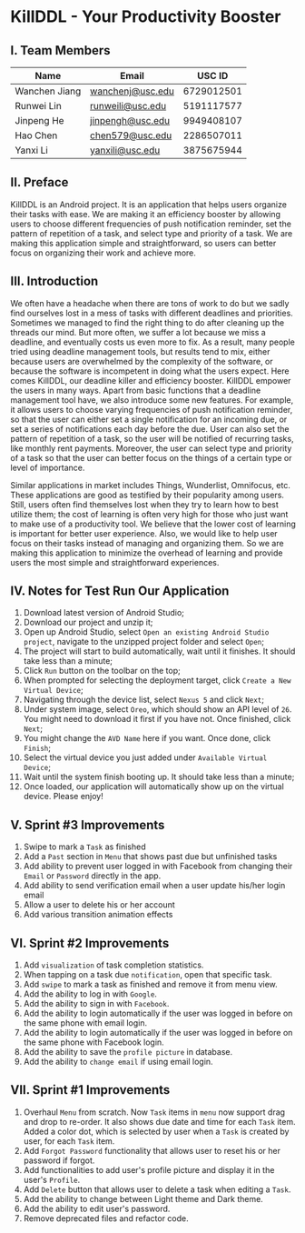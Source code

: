 # KillDDL - Your Productivity Booster

## I. Team Members
|Name|Email|USC ID|
|-|-|-|
|Wanchen Jiang|wanchenj@usc.edu|6729012501| 
|Runwei Lin|runweili@usc.edu|5191117577|
|Jinpeng He|jinpengh@usc.edu|9949408107|
|Hao Chen|chen579@usc.edu|2286507011|
|Yanxi Li|yanxili@usc.edu|3875675944|

## II. Preface  
KillDDL is an Android project. It is an application that helps users organize their tasks with ease. We are making it an efficiency booster by allowing users to choose different frequencies of push notification reminder, set the pattern of repetition of a task, and select type and priority of a task. We are making this application simple and straightforward, so users can better focus on organizing their work and achieve more.

## III. Introduction  
We often have a headache when there are tons of work to do but we sadly find ourselves lost in a mess of tasks with different deadlines and priorities. Sometimes we managed to find the right thing to do after cleaning up the threads our mind. But more often, we suffer a lot because we miss a deadline, and eventually costs us even more to fix. As a result, many people tried using deadline management tools, but results tend to mix, either because users are overwhelmed by the complexity of the software, or because the software is incompetent in doing what the users expect. Here comes KillDDL, our deadline killer and efficiency booster. KillDDL empower the users in many ways. Apart from basic functions that a deadline management tool have, we also introduce some new features. For example, it allows users to choose varying frequencies of push notification reminder, so that the user can either set a single notification for an incoming due, or set a series of notifications each day before the due. User can also set the pattern of repetition of a task, so the user will be notified of recurring tasks, like monthly rent payments. Moreover, the user can select type and priority of a task so that the user can better focus on the things of a certain type or level of importance.

Similar applications in market includes Things, Wunderlist, Omnifocus, etc. These applications are good as testified by their popularity among users. Still, users often find themselves lost when they try to learn how to best utilize them; the cost of learning is often very high for those who just want to make use of a productivity tool. We believe that the lower cost of learning is important for better user experience. Also, we would like to help user focus on their tasks instead of managing and organizing them. So we are making this application to minimize the overhead of learning and provide users the most simple and straightforward experiences.

## IV. Notes for Test Run Our Application  
1. Download latest version of Android Studio;  
2. Download our project and unzip it;  
3. Open up Android Studio, select `Open an existing Android Studio project`, navigate to the unzipped project folder and select `Open`;  
4. The project will start to build automatically, wait until it finishes. It should take less than a minute;  
5. Click `Run` button on the toolbar on the top;  
6. When prompted for selecting the deployment target, click `Create a New Virtual Device`;  
7. Navigating through the device list, select `Nexus 5` and click `Next`;  
8. Under system image, select `Oreo`, which should show an API level of `26`. You might need to download it first if you have not. Once finished, click `Next`;
9. You might change the `AVD Name` here if you want. Once done, click `Finish`;  
10. Select the virtual device you just added under `Available Virtual Device`;  
11. Wait until the system finish booting up. It should take less than a minute;  
12. Once loaded, our application will automatically show up on the virtual device. Please enjoy!

## V. Sprint #3 Improvements  
1. Swipe to mark a `Task` as finished
2. Add a `Past` section in `Menu` that shows past due but unfinished tasks
3. Add ability to prevent user logged in with Facebook from changing their `Email` or `Password` directly in the app. 
4. Add ability to send verification email when a user update his/her login email
5. Allow a user to delete his or her account
6. Add various transition animation effects

## VI. Sprint #2 Improvements  
1. Add `visualization` of task completion statistics.
2. When tapping on a task due `notification`, open that specific task.
3. Add `swipe` to mark a task as finished and remove it from menu view.
4. Add the ability to log in with `Google`.
5. Add the ability to sign in with `Facebook`.
6. Add the ability to login automatically if the user was logged in before on the same phone with email login.
7. Add the ability to login automatically if the user was logged in before on the same phone with Facebook login.
8. Add the ability to save the `profile picture` in database.
9. Add the ability to `change email` if using email login.

## VII. Sprint #1 Improvements  
1. Overhaul `Menu` from scratch. Now `Task` items in `menu` now support drag and drop to re-order. It also shows due date and time for each `Task` item. Added a color dot, which is selected by user when a `Task` is created by user, for each `Task` item.
2. Add `Forgot Password` functionality that allows user to reset his or her password if forgot.
3. Add functionalities to add user's profile picture and display it in the user's `Profile`.
4. Add `Delete` button that allows user to delete a task when editing a `Task`.
5. Add the ability to change between Light theme and Dark theme.
6. Add the ability to edit user's password.
7. Remove deprecated files and refactor code.
